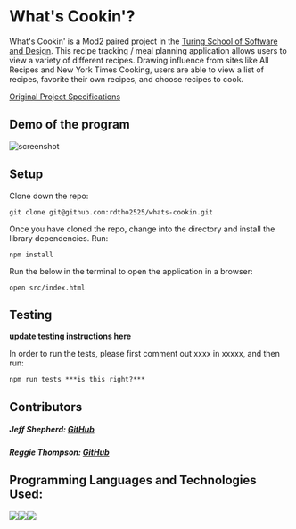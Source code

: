 # What's Cookin'?

What's Cookin' is a Mod2 paired project in the [Turing School of Software and Design](https://turing.io/). This recipe tracking / meal planning application allows users to view a variety of different recipes. Drawing influence from sites like All Recipes and New York Times Cooking, users are able to view a list of recipes, favorite their own recipes, and choose recipes to cook.

[Original Project Specifications](https://frontend.turing.io/projects/whats-cookin.html)


## Demo of the program
![screenshot](./assets/flashcards.gif)


## Setup

Clone down the repo:

```
git clone git@github.com:rdtho2525/whats-cookin.git
```

Once you have cloned the repo, change into the directory and install the library dependencies. Run:

```
npm install
```

Run the below in the terminal to open the application in a browser: 

```
open src/index.html
```

## Testing

**update testing instructions here**

In order to run the tests, please first comment out xxxx in xxxxx, and then run:

```
npm run tests ***is this right?***
```




## Contributors
##### Jeff Shepherd: [GitHub](https://github.com/JeffShepherd)

##### Reggie Thompson: [GitHub](https://github.com/rdtho2525)


## Programming Languages and Technologies Used:
  <img src="https://img.shields.io/badge/javascript%20-%23323330.svg?&style=for-the-badge&logo=javascript&logoColor=%23F7DF1E"/><img src="https://img.shields.io/badge/css3%20-%231572B6.svg?&style=for-the-badge&logo=css3&logoColor=white"/><img src="https://img.shields.io/badge/html5%20-%23E34F26.svg?&style=for-the-badge&logo=html5&logoColor=white"/>


